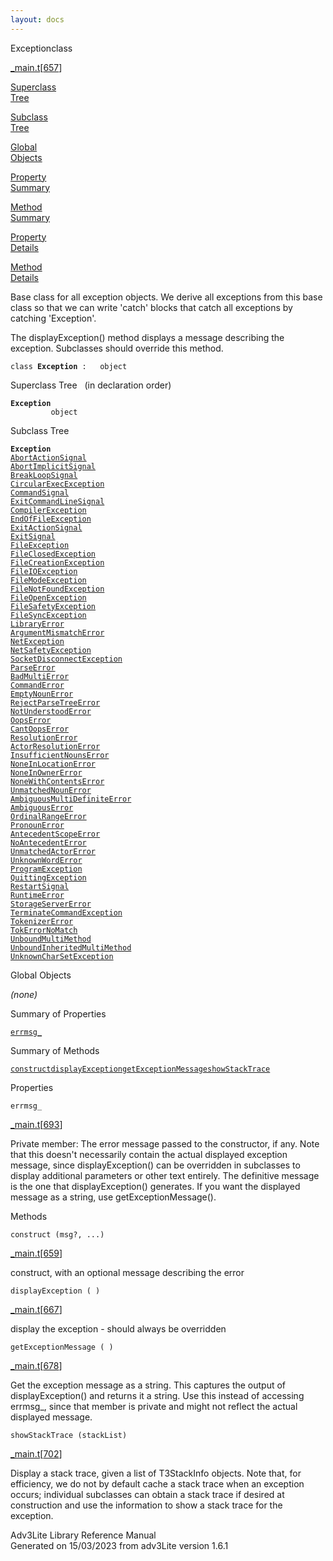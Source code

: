 ```yaml
---
layout: docs
---
```

<span class="title">Exception</span><span class="type">class</span>

[\_main.t](../file/_main.t.html)\[[657](../source/_main.t.html#657)\]

[Superclass  
Tree](#_SuperClassTree_)

[Subclass  
Tree](#_SubClassTree_)

[Global  
Objects](#_ObjectSummary_)

[Property  
Summary](#_PropSummary_)

[Method  
Summary](#_MethodSummary_)

[Property  
Details](#_Properties_)

[Method  
Details](#_Methods_)



Base class for all exception objects. We derive all exceptions from this
base class so that we can write 'catch' blocks that catch all exceptions
by catching 'Exception'.

The displayException() method displays a message describing the
exception. Subclasses should override this method.

`class `**`Exception`**` :   object`



<span id="_SuperClassTree_"></span>



<span class="hdln">Superclass Tree</span>   (in declaration order)



**`Exception`**  
`         object`  
<span id="_SubClassTree_"></span>



<span class="hdln">Subclass Tree</span>  



**`Exception`**  
[`AbortActionSignal`](../object/AbortActionSignal.html)  
[`AbortImplicitSignal`](../object/AbortImplicitSignal.html)  
[`BreakLoopSignal`](../object/BreakLoopSignal.html)  
[`CircularExecException`](../object/CircularExecException.html)  
[`CommandSignal`](../object/CommandSignal.html)  
[`ExitCommandLineSignal`](../object/ExitCommandLineSignal.html)  
[`CompilerException`](../object/CompilerException.html)  
[`EndOfFileException`](../object/EndOfFileException.html)  
[`ExitActionSignal`](../object/ExitActionSignal.html)  
[`ExitSignal`](../object/ExitSignal.html)  
[`FileException`](../object/FileException.html)  
[`FileClosedException`](../object/FileClosedException.html)  
[`FileCreationException`](../object/FileCreationException.html)  
[`FileIOException`](../object/FileIOException.html)  
[`FileModeException`](../object/FileModeException.html)  
[`FileNotFoundException`](../object/FileNotFoundException.html)  
[`FileOpenException`](../object/FileOpenException.html)  
[`FileSafetyException`](../object/FileSafetyException.html)  
[`FileSyncException`](../object/FileSyncException.html)  
[`LibraryError`](../object/LibraryError.html)  
[`ArgumentMismatchError`](../object/ArgumentMismatchError.html)  
[`NetException`](../object/NetException.html)  
[`NetSafetyException`](../object/NetSafetyException.html)  
[`SocketDisconnectException`](../object/SocketDisconnectException.html)  
[`ParseError`](../object/ParseError.html)  
[`BadMultiError`](../object/BadMultiError.html)  
[`CommandError`](../object/CommandError.html)  
[`EmptyNounError`](../object/EmptyNounError.html)  
[`RejectParseTreeError`](../object/RejectParseTreeError.html)  
[`NotUnderstoodError`](../object/NotUnderstoodError.html)  
[`OopsError`](../object/OopsError.html)  
[`CantOopsError`](../object/CantOopsError.html)  
[`ResolutionError`](../object/ResolutionError.html)  
[`ActorResolutionError`](../object/ActorResolutionError.html)  
[`InsufficientNounsError`](../object/InsufficientNounsError.html)  
[`NoneInLocationError`](../object/NoneInLocationError.html)  
[`NoneInOwnerError`](../object/NoneInOwnerError.html)  
[`NoneWithContentsError`](../object/NoneWithContentsError.html)  
[`UnmatchedNounError`](../object/UnmatchedNounError.html)  
[`AmbiguousMultiDefiniteError`](../object/AmbiguousMultiDefiniteError.html)  
[`AmbiguousError`](../object/AmbiguousError.html)  
[`OrdinalRangeError`](../object/OrdinalRangeError.html)  
[`PronounError`](../object/PronounError.html)  
[`AntecedentScopeError`](../object/AntecedentScopeError.html)  
[`NoAntecedentError`](../object/NoAntecedentError.html)  
[`UnmatchedActorError`](../object/UnmatchedActorError.html)  
[`UnknownWordError`](../object/UnknownWordError.html)  
[`ProgramException`](../object/ProgramException.html)  
[`QuittingException`](../object/QuittingException.html)  
[`RestartSignal`](../object/RestartSignal.html)  
[`RuntimeError`](../object/RuntimeError.html)  
[`StorageServerError`](../object/StorageServerError.html)  
[`TerminateCommandException`](../object/TerminateCommandException.html)  
[`TokenizerError`](../object/TokenizerError.html)  
[`TokErrorNoMatch`](../object/TokErrorNoMatch.html)  
[`UnboundMultiMethod`](../object/UnboundMultiMethod.html)  
[`UnboundInheritedMultiMethod`](../object/UnboundInheritedMultiMethod.html)  
[`UnknownCharSetException`](../object/UnknownCharSetException.html)  
<span id="_ObjectSummary_"></span>



<span class="hdln">Global Objects</span>  



*(none)* <span id="_PropSummary_"></span>



<span class="hdln">Summary of Properties</span>  



[`errmsg_`](#errmsg_)

<span id="_MethodSummary_"></span>



<span class="hdln">Summary of Methods</span>  



[`construct`](#construct)[`displayException`](#displayException)[`getExceptionMessage`](#getExceptionMessage)[`showStackTrace`](#showStackTrace)

<span id="_Properties_"></span>



<span class="hdln">Properties</span>  



<span id="errmsg_"></span>

`errmsg_`

[\_main.t](../file/_main.t.html)\[[693](../source/_main.t.html#693)\]



Private member: The error message passed to the constructor, if any.
Note that this doesn't necessarily contain the actual displayed
exception message, since displayException() can be overridden in
subclasses to display additional parameters or other text entirely. The
definitive message is the one that displayException() generates. If you
want the displayed message as a string, use getExceptionMessage().



<span id="_Methods_"></span>



<span class="hdln">Methods</span>  



<span id="construct"></span>

`construct (msg?, ...)`

[\_main.t](../file/_main.t.html)\[[659](../source/_main.t.html#659)\]



construct, with an optional message describing the error



<span id="displayException"></span>

`displayException ( )`

[\_main.t](../file/_main.t.html)\[[667](../source/_main.t.html#667)\]



display the exception - should always be overridden



<span id="getExceptionMessage"></span>

`getExceptionMessage ( )`

[\_main.t](../file/_main.t.html)\[[678](../source/_main.t.html#678)\]



Get the exception message as a string. This captures the output of
displayException() and returns it a string. Use this instead of
accessing errmsg\_, since that member is private and might not reflect
the actual displayed message.



<span id="showStackTrace"></span>

`showStackTrace (stackList)`

[\_main.t](../file/_main.t.html)\[[702](../source/_main.t.html#702)\]



Display a stack trace, given a list of T3StackInfo objects. Note that,
for efficiency, we do not by default cache a stack trace when an
exception occurs; individual subclasses can obtain a stack trace if
desired at construction and use the information to show a stack trace
for the exception.





Adv3Lite Library Reference Manual  
Generated on 15/03/2023 from adv3Lite version 1.6.1


